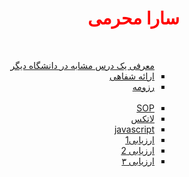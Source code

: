 <html>
<head>
<h1 style="color:red">
سارا محرمی
 
</h1>
<br/>
</head>
<body style="direction:rtl">

<ul style="direction:rtl" type="square">
 <a href="https://github.com/saramoharamee6880/PNU_3991_AR.github.io/blob/gh-pages/%D8%A7%D8%B1%D8%B2%DB%8C%D8%A7%D8%A8%DB%8C%20%D8%B1%D9%88%D8%B4%20%D9%BE%DA%98%D9%88%D9%87%D8%B4%201.docx">معرفی یک درس مشابه در دانشگاه دیگر</a>

<li style=" direction:rtl;" >
<a href="https://github.com/saramoharamee6880/PNU_3991_AR.github.io/blob/gh-pages/slide.pdf">ارائه شفاهی</a>
</li>
<li style=" direction:rtl;">
<a href="https://saramoharamee6880.github.io">رزومه</a>
</li>
<br/>
<li style=" direction:rtl;">
<a href="https://saramoharamee6880.github.io/Angizehname.html">SOP</a>
</li>

<li style=" direction:rtl;">
<a href="https://github.com/saramoharamee6880/PNU_3991_AR.github.io/blob/gh-pages/Ravesh.pdf ">لاتکس</a>
</li>
<li>
<a href="https://github.com/saramoharamee6880/PNU_3991_AR.github.io/blob/gh-pages/download-1.pdf">javascript</a>
</li>
<li style=" direction:rtl;">
  <a href="https://github.com/saramoharamee6880/PNU_3991_AR.github.io/blob/gh-pages/%D8%A7%D8%B1%D8%B2%DB%8C%D8%A7%D8%A8%DB%8C%20%D8%B1%D9%88%D8%B4%20%D9%BE%DA%98%D9%88%D9%87%D8%B4%201.docx">ارزیابی1 </a>
  </li>
  <li>
 <a href="https://github.com/saramoharamee6880/PNU_3991_AR.github.io/blob/gh-pages/%D8%A7%D8%B1%D8%B2%DB%8C%D8%A7%D8%A8%DB%8C%20%D8%B1%D9%88%D8%B4%20%D9%BE%DA%98%D9%88%D9%87%D8%B4%202.docx">ارزیابی 2</a>
 </li>
 <li>
 <a href="https://github.com/saramoharamee6880/PNU_3991_AR.github.io/blob/gh-pages/%D8%A7%D8%B1%D8%B2%DB%8C%D8%A7%D8%A8%DB%8C%20%D8%B1%D9%88%D8%B4%20%D9%BE%DA%98%D9%88%D9%87%D8%B4%203.docx">ارزیابی ۳</a>
 </li>

</ul>
</body>
</html>
